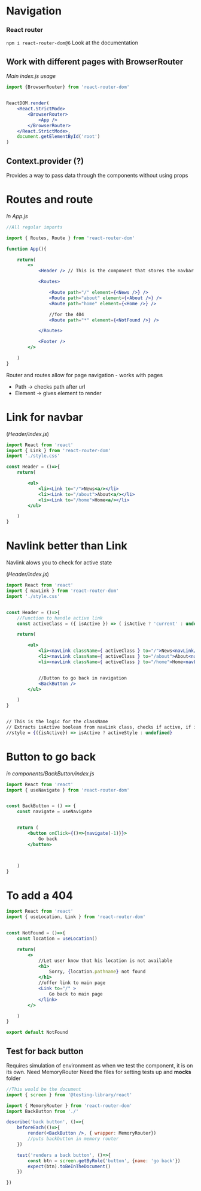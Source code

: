 # Navigation

### React router
`npm i react-router-dom@6`
Look at the documentation


## Work with different pages with BrowserRouter

*Main index.js usage*
```jsx
import {BrowserRouter} from 'react-router-dom'


ReactDOM.render(
	<React.StrictMode>
		<BrowserRouter>
			<App />
		</BrowserRouter>
	</React.StrictMode>, 
	document.getElementById('root')
)

```



## Context.provider (?)
Provides a way to pass data through the components without using props




# Routes and route

*In App.js*

```jsx
//All regular imports

import { Routes, Route } from 'react-router-dom'

function App(){

	return(
		<>
			<Header /> // This is the component that stores the navbar for navigation

			<Routes>

				<Route path="/" element={<News />} />
				<Route path="about" element={<About />} />
				<Route path="home" element={<Home />} />

				//for the 404
				<Route path="*" element={<NotFound />} /> 

			</Routes>

			<Footer />
		</>

	)
}


```

Router and routes allow for page navigation - works with pages
- Path -> checks path after url
- Element -> gives element to render




# Link for navbar

(*Header/index.js*)
```jsx
import React from 'react'
import { Link } from 'react-router-dom'
import './style.css'

const Header = ()=>{
	return(

		<ul>
			<li><Link to="/">News<a/></li>
			<li><Link to="/about">About<a/></li>
			<li><Link to="/home">Home<a/></li>
		</ul>

	)
}


```



# Navlink better than Link
Navlink alows you to check for active state

(*Header/index.js*)
```jsx
import React from 'react'
import { navLink } from 'react-router-dom'
import './style.css'


const Header = ()=>{
	//Function to handle active link
	const activeClass = ({ isActive }) => ( isActive ? 'current' : undefined )

	return(

		<ul>
			<li><navLink className={ activeClass } to="/">News<navLink/></li>
			<li><navLink className={ activeClass } to="/about">About<navLink/></li>
			<li><navLink className={ activeClass } to="/home">Home<navLink/></li>


			//Button to go back in navigation
			<BackButton />
		</ul>

	)
}


// This is the logic for the className
// Extracts isActive boolean from navLink class, checks if active, if it is it changes the style
//style = {({isActive}) => isActive ? activeStyle : undefined}

```



# Button to go back

*in components/BackButton/index.js*

```jsx
import React from 'react'
import { useNavigate } from 'react-router-dom'


const BackButton = () => {
	const navigate = useNavigate


	return (
		<button onClick={()=>{navigate(-1)}}>
			Go back
		</button>



	)
}


```



# To add a 404

```jsx
import React from 'react'
import { useLocation, Link } from 'react-router-dom'


const NotFound = ()=>{
	const location = useLocation()

	return(
		<>
			//Let user know that his location is not available
			<h1>
				Sorry, {location.pathname} not found
			</h1>
			//offer link to main page
			<Link to="/" >
				Go back to main page
			</link>
		</>

	)
}

export default NotFound

```


## Test for back button
Requires simulation of environment as when we test the component, it is on its own. Need MemoryRouter
Need the files for setting tests up and __mocks__ folder


```jsx
//This would be the document
import { screen } from '@testing-library/react'

import { MemoryRouter } from 'react-router-dom'
import BackButton from './'

describe('back button', ()=>{
	beforeEach(()=>{
		render(<BackButton />, { wrapper: MemoryRouter})
		//puts backbutton in memory router
	})

	test('renders a back button', ()=>{
		const btn = screen.getByRole('button', {name: 'go back'})
		expect(btn).toBeInTheDocument()
	})

})

```